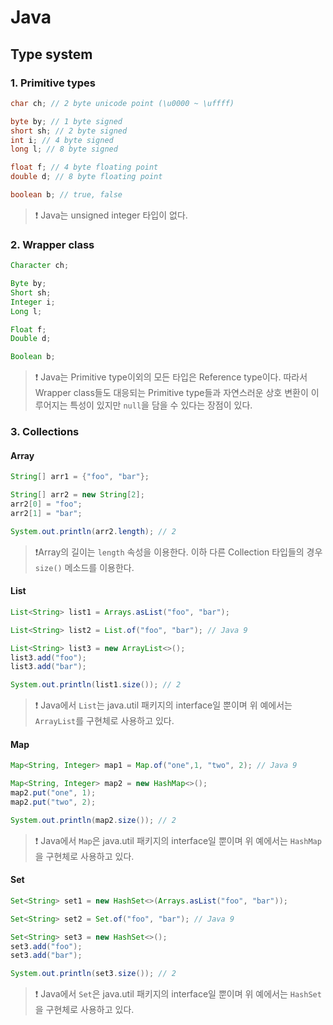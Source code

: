 # Java

## Type system

### 1. Primitive types

```java
char ch; // 2 byte unicode point (\u0000 ~ \uffff)

byte by; // 1 byte signed
short sh; // 2 byte signed
int i; // 4 byte signed
long l; // 8 byte signed

float f; // 4 byte floating point
double d; // 8 byte floating point

boolean b; // true, false
```

> ❗ Java는 unsigned integer 타입이 없다.

### 2. Wrapper class

```java
Character ch;

Byte by;
Short sh;
Integer i;
Long l;

Float f;
Double d;

Boolean b;
```

> ❗ Java는 Primitive type이외의 모든 타입은 Reference type이다. 따라서 Wrapper class들도 대응되는 Primitive type들과 자연스러운 상호 변환이 이루어지는 특성이 있지만 `null`을 담을 수 있다는 장점이 있다.

### 3. Collections

#### Array

```java
String[] arr1 = {"foo", "bar"};

String[] arr2 = new String[2];
arr2[0] = "foo";
arr2[1] = "bar";

System.out.println(arr2.length); // 2
```
> ❗Array의 길이는 `length` 속성을 이용한다. 이하 다른 Collection 타입들의 경우 `size()` 메소드를 이용한다.

#### List

```java
List<String> list1 = Arrays.asList("foo", "bar");

List<String> list2 = List.of("foo", "bar"); // Java 9

List<String> list3 = new ArrayList<>();
list3.add("foo");
list3.add("bar");

System.out.println(list1.size()); // 2
```

> ❗ Java에서 `List`는 java.util 패키지의 interface일 뿐이며 위 예에서는 `ArrayList`를 구현체로 사용하고 있다.

#### Map

```java
Map<String, Integer> map1 = Map.of("one",1, "two", 2); // Java 9

Map<String, Integer> map2 = new HashMap<>();
map2.put("one", 1);
map2.put("two", 2);

System.out.println(map2.size()); // 2
```

> ❗ Java에서 `Map`은 java.util 패키지의 interface일 뿐이며 위 예에서는 `HashMap`을 구현체로 사용하고 있다.

#### Set

```java
Set<String> set1 = new HashSet<>(Arrays.asList("foo", "bar"));

Set<String> set2 = Set.of("foo", "bar"); // Java 9

Set<String> set3 = new HashSet<>();
set3.add("foo");
set3.add("bar");

System.out.println(set3.size()); // 2
```

> ❗ Java에서 `Set`은 java.util 패키지의 interface일 뿐이며 위 예에서는 `HashSet`을 구현체로 사용하고 있다.
